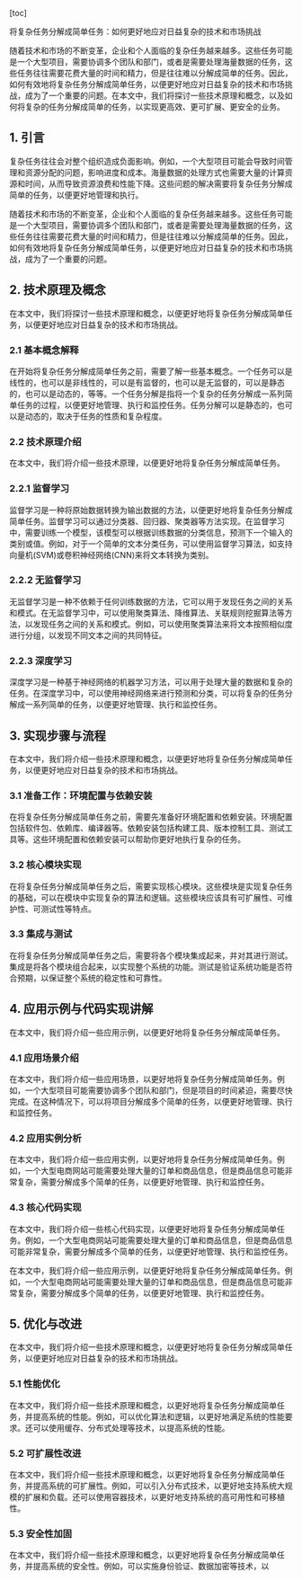 
[toc]                    
                
                
将复杂任务分解成简单任务：如何更好地应对日益复杂的技术和市场挑战

随着技术和市场的不断变革，企业和个人面临的复杂任务越来越多。这些任务可能是一个大型项目，需要协调多个团队和部门，或者是需要处理海量数据的任务，这些任务往往需要花费大量的时间和精力，但是往往难以分解成简单的任务。因此，如何有效地将复杂任务分解成简单任务，以便更好地应对日益复杂的技术和市场挑战，成为了一个重要的问题。在本文中，我们将探讨一些技术原理和概念，以及如何将复杂的任务分解成简单的任务，以实现更高效、更可扩展、更安全的业务。

## 1. 引言

复杂任务往往会对整个组织造成负面影响。例如，一个大型项目可能会导致时间管理和资源分配的问题，影响进度和成本。海量数据的处理方式也需要大量的计算资源和时间，从而导致资源浪费和性能下降。这些问题的解决需要将复杂任务分解成简单的任务，以便更好地管理和执行。

随着技术和市场的不断变革，企业和个人面临的复杂任务越来越多。这些任务可能是一个大型项目，需要协调多个团队和部门，或者是需要处理海量数据的任务，这些任务往往需要花费大量的时间和精力，但是往往难以分解成简单的任务。因此，如何有效地将复杂任务分解成简单任务，以便更好地应对日益复杂的技术和市场挑战，成为了一个重要的问题。

## 2. 技术原理及概念

在本文中，我们将探讨一些技术原理和概念，以便更好地将复杂任务分解成简单任务，以便更好地应对日益复杂的技术和市场挑战。

### 2.1 基本概念解释

在开始将复杂任务分解成简单任务之前，需要了解一些基本概念。一个任务可以是线性的，也可以是非线性的，可以是有监督的，也可以是无监督的，可以是静态的，也可以是动态的，等等。一个任务分解是指将一个复杂的任务分解成一系列简单任务的过程，以便更好地管理、执行和监控任务。任务分解可以是静态的，也可以是动态的，取决于任务的性质和复杂程度。

### 2.2 技术原理介绍

在本文中，我们将介绍一些技术原理，以便更好地将复杂任务分解成简单任务。

### 2.2.1 监督学习

监督学习是一种将原始数据转换为输出数据的方法，以便更好地将复杂任务分解成简单任务。监督学习可以通过分类器、回归器、聚类器等方法实现。在监督学习中，需要训练一个模型，该模型可以根据训练数据的分类信息，预测下一个输入的类别或值。例如，对于一个简单的文本分类任务，可以使用监督学习算法，如支持向量机(SVM)或卷积神经网络(CNN)来将文本转换为类别。

### 2.2.2 无监督学习

无监督学习是一种不依赖于任何训练数据的方法，它可以用于发现任务之间的关系和模式。在无监督学习中，可以使用聚类算法、降维算法、关联规则挖掘算法等方法，以发现任务之间的关系和模式。例如，可以使用聚类算法来将文本按照相似度进行分组，以发现不同文本之间的共同特征。

### 2.2.3 深度学习

深度学习是一种基于神经网络的机器学习方法，可以用于处理大量的数据和复杂的任务。在深度学习中，可以使用神经网络来进行预测和分类，可以将复杂的任务分解成一系列简单的任务，以便更好地管理、执行和监控任务。

## 3. 实现步骤与流程

在本文中，我们将介绍一些技术原理和概念，以便更好地将复杂任务分解成简单任务，以便更好地应对日益复杂的技术和市场挑战。

### 3.1 准备工作：环境配置与依赖安装

在将复杂任务分解成简单任务之前，需要先准备好环境配置和依赖安装。环境配置包括软件包、依赖库、编译器等。依赖安装包括构建工具、版本控制工具、测试工具等。这些环境配置和依赖安装可以帮助你更好地执行复杂的任务。

### 3.2 核心模块实现

在将复杂任务分解成简单任务之后，需要实现核心模块。这些模块是实现复杂任务的基础，可以在模块中实现复杂的算法和逻辑。这些模块应该具有可扩展性、可维护性、可测试性等特点。

### 3.3 集成与测试

在将复杂任务分解成简单任务之后，需要将各个模块集成起来，并对其进行测试。集成是将各个模块组合起来，以实现整个系统的功能。测试是验证系统功能是否符合预期，以保证整个系统的稳定性和可靠性。

## 4. 应用示例与代码实现讲解

在本文中，我们将介绍一些应用示例，以便更好地将复杂任务分解成简单任务。

### 4.1 应用场景介绍

在本文中，我们将介绍一些应用场景，以更好地将复杂任务分解成简单任务。例如，一个大型项目可能需要协调多个团队和部门，但是项目的时间紧迫，需要尽快完成。在这种情况下，可以将项目分解成多个简单的任务，以便更好地管理、执行和监控任务。

### 4.2 应用实例分析

在本文中，我们将介绍一些应用实例，以更好地将复杂任务分解成简单任务。例如，一个大型电商网站可能需要处理大量的订单和商品信息，但是商品信息可能非常复杂，需要分解成多个简单的任务，以便更好地管理、执行和监控任务。

### 4.3 核心代码实现

在本文中，我们将介绍一些核心代码实现，以便更好地将复杂任务分解成简单任务。例如，一个大型电商网站可能需要处理大量的订单和商品信息，但是商品信息可能非常复杂，需要分解成多个简单的任务，以便更好地管理、执行和监控任务。

在本文中，我们将介绍一些应用示例，以便更好地将复杂任务分解成简单任务。例如，一个大型电商网站可能需要处理大量的订单和商品信息，但是商品信息可能非常复杂，需要分解成多个简单的任务，以便更好地管理、执行和监控任务。

## 5. 优化与改进

在本文中，我们将介绍一些技术原理和概念，以便更好地将复杂任务分解成简单任务，以便更好地应对日益复杂的技术和市场挑战。

### 5.1 性能优化

在本文中，我们将介绍一些技术原理和概念，以更好地将复杂任务分解成简单任务，并提高系统的性能。例如，可以优化算法和逻辑，以更好地满足系统的性能要求。还可以使用缓存、分布式处理等技术，以提高系统的性能。

### 5.2 可扩展性改进

在本文中，我们将介绍一些技术原理和概念，以更好地将复杂任务分解成简单任务，并提高系统的可扩展性。例如，可以引入分布式技术，以更好地支持系统大规模的扩展和负载。还可以使用容器技术，以更好地支持系统的高可用性和可移植性。

### 5.3 安全性加固

在本文中，我们将介绍一些技术原理和概念，以更好地将复杂任务分解成简单任务，并提高系统的安全性。例如，可以实施身份验证、数据加密等技术，以


